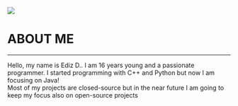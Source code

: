 <a href="https://eduralti.com"><img src="https://i.imgur.com/mmwTFOD.png"></a>
<h1> ABOUT ME </H1>
<hr>
<p>Hello, my name is Ediz D..
I am 16 years young and a passionate programmer. I started programming
with C++ and Python but now I am focusing on Java!<br> Most of my projects are
closed-source but in the near future I am going to
keep my focus also on open-source projects</p>


<!--
**scrookde/scrookde** is a ✨ _special_ ✨ repository because its `README.md` (this file) appears on your GitHub profile.

